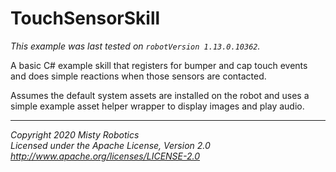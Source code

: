 # TouchSensorSkill

*This example was last tested on `robotVersion 1.13.0.10362`.*

A basic C# example skill that registers for bumper and cap touch events and does simple reactions when those sensors are contacted.

Assumes the default system assets are installed on the robot and uses a simple example asset helper wrapper to display images and play audio.


---

*Copyright 2020 Misty Robotics*<br>
*Licensed under the Apache License, Version 2.0*<br>
*http://www.apache.org/licenses/LICENSE-2.0*